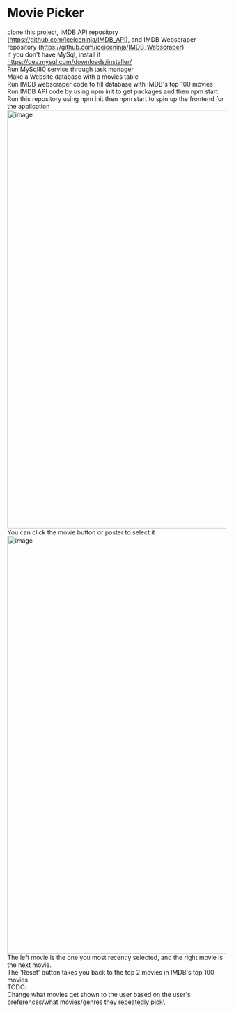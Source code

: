 # Movie Picker
clone this project, IMDB API repository (https://github.com/iceiceninja/IMDB_API), and IMDB Webscraper repository (https://github.com/iceiceninja/IMDB_Webscraper)\
If you don't have MySql, install it https://dev.mysql.com/downloads/installer/ \
Run MySql80 service through task manager\
Make a Website database with a movies table\
Run IMDB webscraper code to fill database with IMDB's top 100 movies\
Run IMDB API code by using npm init to get packages and then npm start\
Run this repository using npm init then npm start to spin up the frontend for the application\
<img width="960" alt="image" src="https://github.com/iceiceninja/moviePicker/assets/15205158/23542334-e146-433d-a928-3228cff04270">
\
You can click the movie button or poster to select it\
<img width="958" alt="image" src="https://github.com/iceiceninja/moviePicker/assets/15205158/f9ae86a7-38ea-4688-9d87-3a7bbbb3afb9">
\
The left movie is the one you most recently selected, and the right movie is the next movie.\
The 'Reset' button takes you back to the top 2 movies in IMDB's top 100 movies\
TODO:\
Change what movies get shown to the user based on the user's preferences/what movies/genres they repeatedly pick\

